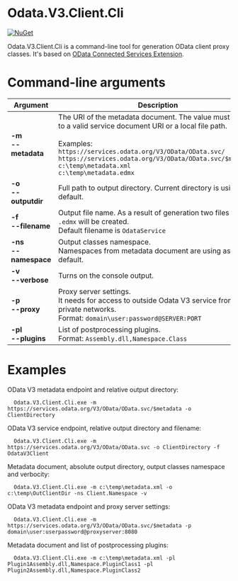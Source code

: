 # Odata.V3.Client.Cli
[![NuGet](https://img.shields.io/nuget/v/Odata.V3.Client.Cli.svg)](https://www.nuget.org/packages/Odata.V3.Client.Cli/)

Odata.V3.Client.Cli is a command-line tool for generation OData client proxy classes. It's based on [OData Connected Services Extension](https://github.com/OData/ODataConnectedService).


# Command-line arguments


| Argument                  | Description |
| -------------             | ----------- |
| **-m**<br>**--metadata**  |The URI of the metadata document. The value must be set to a valid service document URI or a local file path.<br><br>Examples:<br> ```https://services.odata.org/V3/OData/OData.svc/```<br>```https://services.odata.org/V3/OData/OData.svc/$metadata```<br>```c:\temp\metadata.xml```<br>```c:\temp\metadata.edmx``` |
| **-o**<br>**--outputdir** |Full path to output directory. Current directory is using as a default.|
| **-f**<br>**--filename**  |Output file name. As a result of generation two files ```.cs``` and ```.edmx``` will be created.<br>Default filename is ```OdataService```|
|**-ns**<br>**--namespace** |Output classes namespace.<br>Namespaces from metadata document are using as a default.|
|**-v**<br>**--verbose**    |Turns on the console output.| 
|**-p**<br>**--proxy**      |Proxy server settings.<br>It needs for access to outside Odata V3 service from private networks.<br>Format: ```domain\user:password@SERVER:PORT```
|**-pl**<br>**--plugins**   |List of postprocessing plugins.<br>Format: ```Assembly.dll,Namespace.Class```|


# Examples


OData V3 metadata endpoint and relative output directory:
```
  Odata.V3.Client.Cli.exe -m https://services.odata.org/V3/OData/OData.svc/$metadata -o ClientDirectory
```
OData V3 service endpoint, relative output directory and filename:
```
  Odata.V3.Client.Cli.exe -m https://services.odata.org/V3/OData/OData.svc -o ClientDirectory -f OdataV3Client
```
Metadata document, absolute output directory, output classes namespace and verbocity:
```
  Odata.V3.Client.Cli.exe -m c:\temp\metadata.xml -o c:\temp\OutClientDir -ns Client.Namespace -v
```
OData V3 metadata endpoint and proxy server settings:
```
  Odata.V3.Client.Cli.exe -m https://services.odata.org/V3/OData/OData.svc/$metadata -p domain\user:userpassword@proxyserver:8080
```
Metadata document and list of postprocessing plugins:
```
  Odata.V3.Client.Cli.exe -m c:\temp\metadata.xml -pl Plugin1Assembly.dll,Namespace.PluginClass1 -pl Plugin2Assembly.dll,Namespace.PluginClass2
```
